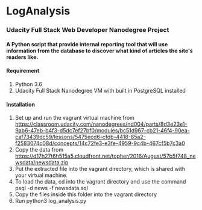 # LogAnalysis
### Udacity Full Stack Web Developer Nanodegree Project

#### A Python script that provide internal reporting tool that will use information from the database to discover what kind of articles the site's readers like.

#### Requirement
1. Python 3.6
2. Udacity Full Stack Nanodegree VM with built in PostgreSQL installed

#### Installation
1. Set up and run the vagrant virtual machine from https://classroom.udacity.com/nanodegrees/nd004/parts/8d3e23e1-9ab6-47eb-b4f3-d5dc7ef27bf0/modules/bc51d967-cb21-46f4-90ea-caf73439dc59/lessons/5475ecd6-cfdb-4418-85a2-f2583074c08d/concepts/14c72fe3-e3fe-4959-9c4b-467cf5b7c3a0
2. Copy the data from https://d17h27t6h515a5.cloudfront.net/topher/2016/August/57b5f748_newsdata/newsdata.zip
3. Put the extracted file into the vagrant directory, which is shared with your virtual machine.
4. To load the data, cd into the vagrant directory and use the command psql -d news -f newsdata.sql
5. Copy the files inside this folder into the vagrant directory
6. Run python3 log_analysis.py